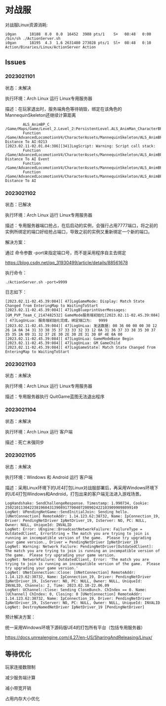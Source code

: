 # 对战服

对战服Linux资源消耗:

```
i0gan      18188  0.0  0.0  16452  3988 pts/1    S+   08:48   0:00 /bin/sh ./ActionServer.sh
i0gan      18195  4.3  1.6 2631480 273028 pts/1  Sl+  08:48   0:10 Action/Binaries/Linux/ActionServer Action
```



## Issues



### 2023021101

状态：未解决

执行环境：Arch Linux 运行 Linux专用服务器

描述：在玩家退出时，服务端角色等待销毁，绑定在该角色的MannequinSkeleton还继续计算距离

```
        ALS_AnimBP_C /Game/Maps/Game/Level_2.Level_2:PersistentLevel.ALS_AnimMan_CharacterBP_C_2147482470.CharacterMesh0.ALS_AnimBP_C_2147482468
        Function /Game/AdvancedLocomotionV4/CharacterAssets/MannequinSkeleton/ALS_AnimBP.ALS_AnimBP_C:Calculate Distance To AI:0213
[2023.02.11-02.01.04:386][341]LogScript: Warning: Script call stack:
        Function /Game/AdvancedLocomotionV4/CharacterAssets/MannequinSkeleton/ALS_AnimBP.ALS_AnimBP_C:Calculate Distance To AI Event
        Function /Game/AdvancedLocomotionV4/CharacterAssets/MannequinSkeleton/ALS_AnimBP.ALS_AnimBP_C:ExecuteUbergraph_ALS_AnimBP
        Function /Game/AdvancedLocomotionV4/CharacterAssets/MannequinSkeleton/ALS_AnimBP.ALS_AnimBP_C:Calculate Distance To AI
```



### 2023021102

状态：已解决

执行环境：Arch Linux 运行 Linux专用服务器

描述：专用服务器端口抢占，在后启动的实例，会强行占用7777端口，将之前的实例所绑定的端口好给抢占端口，导致之前的实例又重新绑定一个新的端口。

解决方案：

通过 命令参数 -port来指定端口号，而不是采用程序自主去绑定

https://blog.csdn.net/qq_31930499/article/details/88561678

执行命令：

```
./ActionServer.sh -port=9999
```

日志如下：

```
[2023.02.11-02.45.39:084][ 47]LogGameMode: Display: Match State Changed from EnteringMap to WaitingToStart
[2023.02.11-02.45.39:084][ 47]LogBlueprintUserMessages: [GM_PVP_Team_C_2147482532] GameMode服务端初始化[2023.02.11-02.45.39:084][ 47]LogUnLua: 服务端初始化完成，绑定端口为:   9999
[2023.02.11-02.45.39:084][ 47]LogUnLua: 发送数据: 00 36 00 00 00 30 12 26 1A 0A 34 31 33 38 35 37 33 33 32 33 12 0A 31 36 37 33 38 35 30 37 35 35 2A 09 31 32 37 2E 30 2E 30 2E 31 30 8F 4E 0A 00
[2023.02.11-02.45.39:084][ 47]LogUnLua: GameModeBase Begin
[2023.02.11-02.45.39:084][ 47]LogUnLua: GM_GameChild
[2023.02.11-02.45.39:084][ 47]LogGameState: Match State Changed from EnteringMap to WaitingToStart
```



### 2023021103

状态：未解决

执行环境：Arch Linux 运行 Linux专用服务器

描述：专用服务器执行 QuitGame蓝图无法退出程序



### 2023021104

状态：未解决

执行环境：Arch Linux 运行 客户端

描述：死亡未强同步



### 2023021105

状态：未解决

执行环境：Windows 和 Android 运行 客户端

描述：采用Linux环境下的UE4打包Linux对战服部署后，再采用Windows环境下的UE4打包Windows和Android，打包出来的客户端无法进入游戏场景。

```
LogHandshake: SendChallengeResponse. Timestamp: 1.990734, Cookie: 250210113042238196043139089177004072009024221039099098099149
LogNet: UPendingNetGame::SendInitialJoin: Sending hello. [UNetConnection] RemoteAddr: 1.14.123.62:38732, Name: IpConnection_19, Driver: PendingNetDriver IpNetDriver_19, IsServer: NO, PC: NULL, Owner: NULL, UniqueId: INVALID
LogNet: Error: UEngine::BroadcastNetworkFailure: FailureType = OutdatedClient, ErrorString = The match you are trying to join is running an incompatible version of the game.  Please try upgrading your game version., Driver = PendingNetDriver IpNetDriver_19
LogNet: Warning: Network Failure: PendingNetDriver[OutdatedClient]: The match you are trying to join is running an incompatible version of the game.  Please try upgrading your game version.
LogNet: NetworkFailure: OutdatedClient, Error: 'The match you are trying to join is running an incompatible version of the game.  Please try upgrading your game version.'
LogNet: UNetConnection::Close: [UNetConnection] RemoteAddr: 1.14.123.62:38732, Name: IpConnection_19, Driver: PendingNetDriver IpNetDriver_19, IsServer: NO, PC: NULL, Owner: NULL, UniqueId: INVALID, Channels: 2, Time: 2023.02.10-22.06.09
LogNet: UChannel::Close: Sending CloseBunch. ChIndex == 0. Name: [UChannel] ChIndex: 0, Closing: 0 [UNetConnection] RemoteAddr: 1.14.123.62:38732, Name: IpConnection_19, Driver: PendingNetDriver IpNetDriver_19, IsServer: NO, PC: NULL, Owner: NULL, UniqueId: INVALID
LogNet: DestroyNamedNetDriver IpNetDriver_19 [PendingNetDriver]
```



预计解决方案：

统一采用Windows环境下源码版UE4的打包所有平台（包括专用服务器）

https://docs.unrealengine.com/4.27/en-US/SharingAndReleasing/Linux/



## 等待优化

玩家连接数限制

减少服务端计算

减小带宽开销

占用内存大小优化

